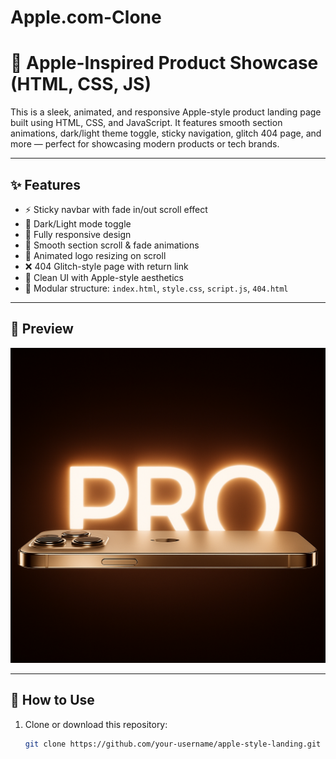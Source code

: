 # Apple.com-Clone
# 🍎 Apple-Inspired Product Showcase (HTML, CSS, JS)

This is a sleek, animated, and responsive Apple-style product landing page built using HTML, CSS, and JavaScript. It features smooth section animations, dark/light theme toggle, sticky navigation, glitch 404 page, and more — perfect for showcasing modern products or tech brands.

---

## ✨ Features

- ⚡ Sticky navbar with fade in/out scroll effect
- 🎨 Dark/Light mode toggle
- 📱 Fully responsive design
- 🔁 Smooth section scroll & fade animations
- 🍏 Animated logo resizing on scroll
- ❌ 404 Glitch-style page with return link
- 🎯 Clean UI with Apple-style aesthetics
- 📁 Modular structure: `index.html`, `style.css`, `script.js`, `404.html`

---

## 📸 Preview

![screenshot](apple.png) <!-- Replace with your own image if needed -->

---

## 🚀 How to Use

1. Clone or download this repository:
   ```bash
   git clone https://github.com/your-username/apple-style-landing.git

